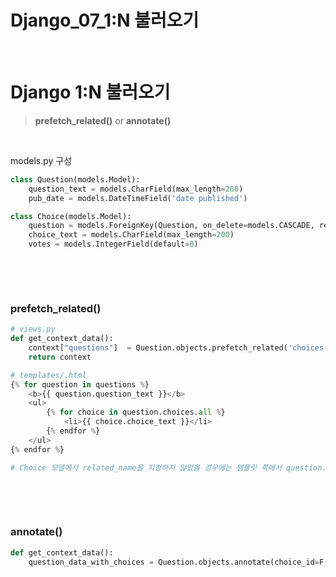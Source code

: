 # Django_07_1:N 불러오기


​	

# Django 1:N 불러오기

> **prefetch_related()** or **annotate()**

​		

models.py 구성

```python
class Question(models.Model):
    question_text = models.CharField(max_length=200)
    pub_date = models.DateTimeField('date published')
```

```python
class Choice(models.Model):
    question = models.ForeignKey(Question, on_delete=models.CASCADE, related_name='choices')
    choice_text = models.CharField(max_length=200)
    votes = models.IntegerField(default=0)
```

​					

​				

### prefetch_related()

```python
# views.py
def get_context_data():
    context["questions"]  = Question.objects.prefetch_related('choices')
    return context

# templates/.html
{% for question in questions %}
    <b>{{ question.question_text }}</b>
    <ul>
        {% for choice in question.choices.all %}
            <li>{{ choice.choice_text }}</li>
        {% endfor %}
    </ul>
{% endfor %}

# Choice 모델에서 related_name을 지정하지 않았을 경우에는 템플릿 쪽에서 question.choice_set.all 을 사용하면 된다.
```

​			

​		

### annotate()

```python
def get_context_data():
	question_data_with_choices = Question.objects.annotate(choice_id=F('choices__id'), choice_text=F('choices__choice_text'), votes=F('choices__votes')).annotate(Count('id))
```

​	

​	

​	

​	

